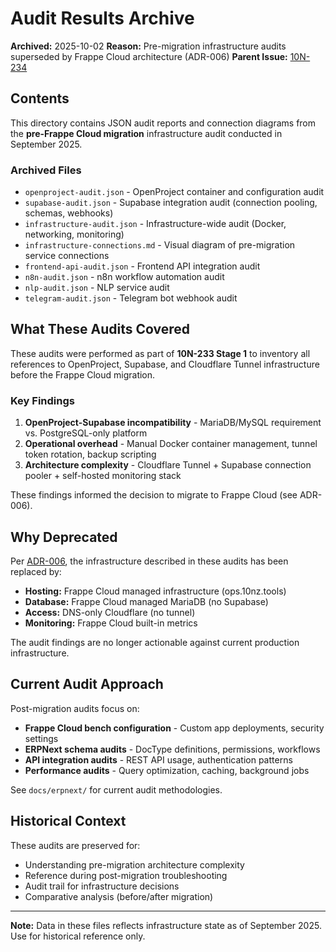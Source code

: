 # Audit Results Archive

**Archived:** 2025-10-02 **Reason:** Pre-migration infrastructure audits
superseded by Frappe Cloud architecture (ADR-006) **Parent Issue:**
[10N-234](https://linear.app/10netzero/issue/10N-234)

## Contents

This directory contains JSON audit reports and connection diagrams from the
**pre-Frappe Cloud migration** infrastructure audit conducted in September 2025.

### Archived Files

- `openproject-audit.json` - OpenProject container and configuration audit
- `supabase-audit.json` - Supabase integration audit (connection pooling,
  schemas, webhooks)
- `infrastructure-audit.json` - Infrastructure-wide audit (Docker, networking,
  monitoring)
- `infrastructure-connections.md` - Visual diagram of pre-migration service
  connections
- `frontend-api-audit.json` - Frontend API integration audit
- `n8n-audit.json` - n8n workflow automation audit
- `nlp-audit.json` - NLP service audit
- `telegram-audit.json` - Telegram bot webhook audit

## What These Audits Covered

These audits were performed as part of **10N-233 Stage 1** to inventory all
references to OpenProject, Supabase, and Cloudflare Tunnel infrastructure before
the Frappe Cloud migration.

### Key Findings

1. **OpenProject-Supabase incompatibility** - MariaDB/MySQL requirement vs.
   PostgreSQL-only platform
2. **Operational overhead** - Manual Docker container management, tunnel token
   rotation, backup scripting
3. **Architecture complexity** - Cloudflare Tunnel + Supabase connection
   pooler + self-hosted monitoring stack

These findings informed the decision to migrate to Frappe Cloud (see ADR-006).

## Why Deprecated

Per [ADR-006](../../architecture/adr/ADR-006-erpnext-frappe-cloud-migration.md),
the infrastructure described in these audits has been replaced by:

- **Hosting:** Frappe Cloud managed infrastructure (ops.10nz.tools)
- **Database:** Frappe Cloud managed MariaDB (no Supabase)
- **Access:** DNS-only Cloudflare (no tunnel)
- **Monitoring:** Frappe Cloud built-in metrics

The audit findings are no longer actionable against current production
infrastructure.

## Current Audit Approach

Post-migration audits focus on:

- **Frappe Cloud bench configuration** - Custom app deployments, security
  settings
- **ERPNext schema audits** - DocType definitions, permissions, workflows
- **API integration audits** - REST API usage, authentication patterns
- **Performance audits** - Query optimization, caching, background jobs

See `docs/erpnext/` for current audit methodologies.

## Historical Context

These audits are preserved for:

- Understanding pre-migration architecture complexity
- Reference during post-migration troubleshooting
- Audit trail for infrastructure decisions
- Comparative analysis (before/after migration)

---

**Note:** Data in these files reflects infrastructure state as of
September 2025. Use for historical reference only.
